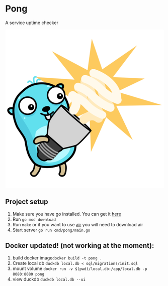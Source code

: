 # Pong

A service uptime checker

![Gopher](assets/gopher.png)

## Project setup
1. Make sure you have go installed. You can get it [here](https://go.dev/doc/install)
2. Run `go mod download` 
3. Run `make` or if you want to use [air](https://github.com/air-verse/air) you will need to download air
4. Start server `go run cmd/pong/main.go`



## Docker updated! (not working at the moment):
1. build docker image`docker build -t pong .`
2. Create local db `duckdb local.db < sql/migrations/init.sql`
3. mount volume `docker run -v $(pwd)/local.db:/app/local.db -p 8080:8080 pong`
4. view duckdb `duckdb local.db --ui`